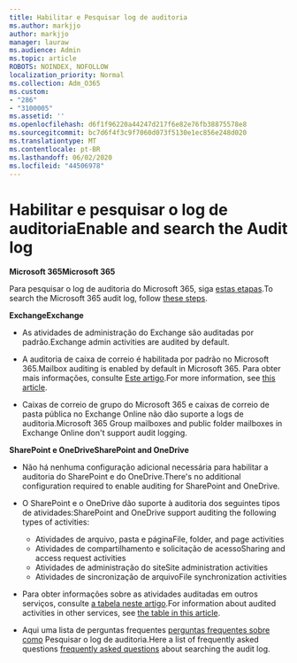 ```yaml
---
title: Habilitar e Pesquisar log de auditoria
ms.author: markjjo
author: markjjo
manager: lauraw
ms.audience: Admin
ms.topic: article
ROBOTS: NOINDEX, NOFOLLOW
localization_priority: Normal
ms.collection: Adm_O365
ms.custom:
- "286"
- "3100005"
ms.assetid: ''
ms.openlocfilehash: d6f1f96220a44247d217f6e82e76fb38875578e8
ms.sourcegitcommit: bc7d6f4f3c9f7060d073f5130e1ec856e248d020
ms.translationtype: MT
ms.contentlocale: pt-BR
ms.lasthandoff: 06/02/2020
ms.locfileid: "44506978"
---
```

# <a name="enable-and-search-the-audit-log"></a><span data-ttu-id="4fab3-102">Habilitar e pesquisar o log de auditoria</span><span class="sxs-lookup"><span data-stu-id="4fab3-102">Enable and search the Audit log</span></span>

<span data-ttu-id="4fab3-103">**Microsoft 365**</span><span class="sxs-lookup"><span data-stu-id="4fab3-103">**Microsoft 365**</span></span>

<span data-ttu-id="4fab3-104">Para pesquisar o log de auditoria do Microsoft 365, siga [estas etapas](https://docs.microsoft.com/microsoft-365/compliance/search-the-audit-log-in-security-and-compliance#search-the-audit-log).</span><span class="sxs-lookup"><span data-stu-id="4fab3-104">To search the Microsoft 365 audit log, follow [these steps](https://docs.microsoft.com/microsoft-365/compliance/search-the-audit-log-in-security-and-compliance#search-the-audit-log).</span></span>

<span data-ttu-id="4fab3-105">**Exchange**</span><span class="sxs-lookup"><span data-stu-id="4fab3-105">**Exchange**</span></span>

- <span data-ttu-id="4fab3-106">As atividades de administração do Exchange são auditadas por padrão.</span><span class="sxs-lookup"><span data-stu-id="4fab3-106">Exchange admin activities are audited by default.</span></span>

- <span data-ttu-id="4fab3-107">A auditoria de caixa de correio é habilitada por padrão no Microsoft 365.</span><span class="sxs-lookup"><span data-stu-id="4fab3-107">Mailbox auditing is enabled by default in Microsoft 365.</span></span> <span data-ttu-id="4fab3-108">Para obter mais informações, consulte [Este artigo](https://docs.microsoft.com/microsoft-365/compliance/enable-mailbox-auditing).</span><span class="sxs-lookup"><span data-stu-id="4fab3-108">For more information, see  [this article](https://docs.microsoft.com/microsoft-365/compliance/enable-mailbox-auditing).</span></span>

- <span data-ttu-id="4fab3-109">Caixas de correio de grupo do Microsoft 365 e caixas de correio de pasta pública no Exchange Online não dão suporte a logs de auditoria.</span><span class="sxs-lookup"><span data-stu-id="4fab3-109">Microsoft 365 Group mailboxes and public folder mailboxes in Exchange Online don't support audit logging.</span></span>

<span data-ttu-id="4fab3-110">**SharePoint e OneDrive**</span><span class="sxs-lookup"><span data-stu-id="4fab3-110">**SharePoint and OneDrive**</span></span>

- <span data-ttu-id="4fab3-111">Não há nenhuma configuração adicional necessária para habilitar a auditoria do SharePoint e do OneDrive.</span><span class="sxs-lookup"><span data-stu-id="4fab3-111">There's no additional configuration required to enable auditing for SharePoint and OneDrive.</span></span>

- <span data-ttu-id="4fab3-112">O SharePoint e o OneDrive dão suporte à auditoria dos seguintes tipos de atividades:</span><span class="sxs-lookup"><span data-stu-id="4fab3-112">SharePoint and OneDrive support auditing the following types of activities:</span></span>

    - <span data-ttu-id="4fab3-113">Atividades de arquivo, pasta e página</span><span class="sxs-lookup"><span data-stu-id="4fab3-113">File, folder, and page activities</span></span>
    - <span data-ttu-id="4fab3-114">Atividades de compartilhamento e solicitação de acesso</span><span class="sxs-lookup"><span data-stu-id="4fab3-114">Sharing and access request activities</span></span>
    - <span data-ttu-id="4fab3-115">Atividades de administração do site</span><span class="sxs-lookup"><span data-stu-id="4fab3-115">Site administration activities</span></span>
    - <span data-ttu-id="4fab3-116">Atividades de sincronização de arquivo</span><span class="sxs-lookup"><span data-stu-id="4fab3-116">File synchronization activities</span></span>

- <span data-ttu-id="4fab3-117">Para obter informações sobre as atividades auditadas em outros serviços, consulte [a tabela neste artigo](https://docs.microsoft.com/microsoft-365/compliance/search-the-audit-log-in-security-and-compliance#audited-activities).</span><span class="sxs-lookup"><span data-stu-id="4fab3-117">For information about audited activities in other services, see  [the table in this article](https://docs.microsoft.com/microsoft-365/compliance/search-the-audit-log-in-security-and-compliance#audited-activities).</span></span>

- <span data-ttu-id="4fab3-118">Aqui uma lista de perguntas frequentes [perguntas frequentes sobre como](https://docs.microsoft.com/microsoft-365/compliance/search-the-audit-log-in-security-and-compliance#frequently-asked-questions) Pesquisar o log de auditoria.</span><span class="sxs-lookup"><span data-stu-id="4fab3-118">Here a list of frequently asked questions [frequently asked questions](https://docs.microsoft.com/microsoft-365/compliance/search-the-audit-log-in-security-and-compliance#frequently-asked-questions) about searching the audit log.</span></span>